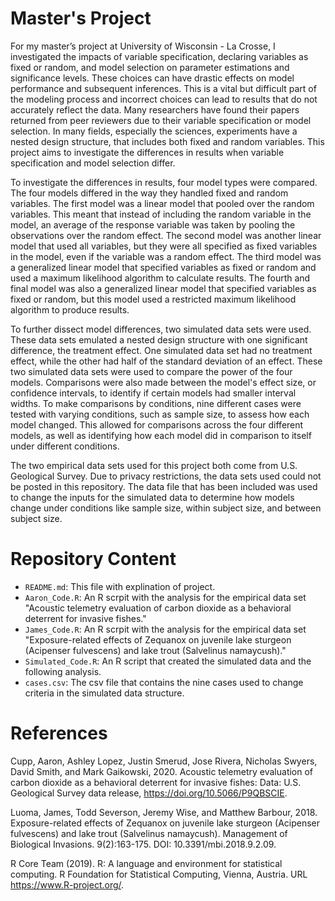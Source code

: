 # Master's Project

For my master’s project at University of Wisconsin - La Crosse, I investigated the impacts of variable specification, declaring variables as fixed or random,  and model selection  on parameter estimations and significance levels. These choices can have drastic effects on model performance and subsequent inferences. This is a vital but difficult part of the modeling process and incorrect choices can lead to results that do not accurately reflect the data. Many researchers have found their papers returned from peer reviewers due to their variable specification or model selection. In many fields, especially the sciences, experiments have a nested design structure, that includes both fixed and random variables. This project aims to investigate the differences in results when variable specification and model selection differ. 

To investigate the differences in results, four model types were compared. The four models differed in the way they handled fixed and random variables. The first model was a linear model that pooled over the random variables. This meant that instead of including the random variable in the model, an average of the response variable was taken by pooling the observations over the random effect. The second model was another linear model that used all variables, but they were all specified as fixed variables in the model, even if the variable was a random effect. The third model was a generalized linear model that specified variables as fixed or random and used a maximum likelihood algorithm to calculate results. The fourth and final model was also a generalized linear model that specified variables as fixed or random, but this model used a restricted maximum likelihood algorithm to produce results.

To further dissect model differences, two simulated data sets were used. These data sets emulated a nested design structure with one significant difference, the treatment effect. One simulated data set had no treatment effect, while the other had half of the standard deviation of an effect. These two simulated data sets were used to compare the power of the four models. Comparisons were also made between the model's effect size, or confidence intervals, to identify if certain models had smaller interval widths. To make comparisons by conditions, nine different cases were tested with varying conditions, such as sample size, to assess how each model changed. This allowed for comparisons across the four different models, as well as identifying how each model did in comparison to itself under different conditions.

The two empirical data sets used for this project both come from U.S. Geological Survey. Due to privacy restrictions, the data sets used could not be posted in this repository. The data file that has been included was used to change the inputs for the simulated data to determine how models change under conditions like sample size, within subject size, and between subject size. 



# Repository Content

- `README.md`: This file with explination of project.
- `Aaron_Code.R`: An R scrpit with the analysis for the empirical data set "Acoustic telemetry evaluation of carbon dioxide as a behavioral deterrent for invasive fishes."
- `James_Code.R`: An R scrpit with the analysis for the empirical data set "Exposure-related effects of Zequanox on juvenile lake sturgeon (Acipenser fulvescens) and lake trout (Salvelinus namaycush)."
- `Simulated_Code.R`: An R script that created the simulated data and the following analysis.
- `cases.csv`: The csv file that contains the nine cases used to change criteria in the simulated data structure.


# References

Cupp, Aaron, Ashley Lopez, Justin Smerud, Jose Rivera, Nicholas Swyers, David Smith, and Mark Gaikowski, 2020. Acoustic telemetry evaluation of carbon dioxide as a behavioral deterrent for invasive fishes: Data: U.S. Geological Survey data release, https://doi.org/10.5066/P9QBSCIE.

Luoma, James, Todd Severson, Jeremy Wise, and Matthew Barbour, 2018. Exposure-related effects of Zequanox on juvenile lake sturgeon (Acipenser fulvescens) and lake trout (Salvelinus namaycush). Management of Biological Invasions. 9(2):163-175. DOI: 10.3391/mbi.2018.9.2.09. 

R Core Team (2019). R: A language and environment for statistical computing. R Foundation for Statistical Computing, Vienna, Austria. URL https://www.R-project.org/.
